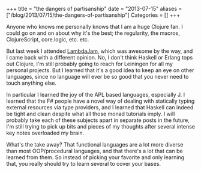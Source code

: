 +++
title = "the dangers of partisanship"
date = "2013-07-15"
aliases = ["/blog/2013/07/15/the-dangers-of-partisanship"]
Categories = []
+++

Anyone who knows me personally knows that I am a huge Clojure fan. I could go on and on about why it's the best; the regularity, the macros, ClojureScript, core.logic, etc. etc.

But last week I attended [LambdaJam](http://lambdajam.com), which was awesome by the way, and I came back with a different opinion. No, I don't think Haskell or Erlang tops out Clojure, I'm still probably going to reach for Leiningen for all my personal projects. But I learned that it's a good idea to keep an eye on other languages, since no language will ever be so good that you never need to touch anything else.

In particular I learned the joy of the APL based languages, especially J. I learned that the F# people have a novel way of dealing with statically typing external resources via type providers, and I learned that Haskell can indeed be tight and clean despite what all those monad tutorials imply. I will probably take each of these subjects apart in separate posts in the future, I'm still trying to pick up bits and pieces of my thoughts after several intense key notes overloaded my brain.

What's the take away? That functional languages are a lot more diverse than most OOP/procedural languages, and that there's a lot that can be learned from them. So instead of picking your favorite and only learning that, you really should try to learn several to cover your bases.
